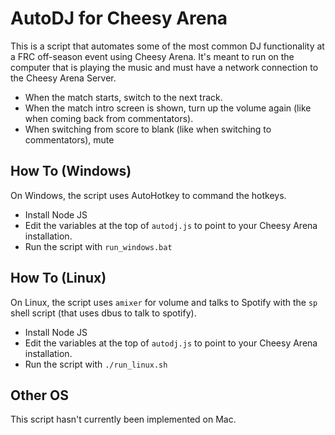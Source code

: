 # AutoDJ for Cheesy Arena
This is a script that automates some of the most common DJ functionality at a FRC off-season event using Cheesy Arena. It's meant to run on the computer that is playing the music and must have a network connection to the Cheesy Arena Server.
- When the match starts, switch to the next track.
- When the match intro screen is shown, turn up the volume again (like when coming back from commentators).
- When switching from score to blank (like when switching to commentators), mute

## How To (Windows)
On Windows, the script uses AutoHotkey to command the hotkeys.
- Install Node JS
- Edit the variables at the top of `autodj.js` to point to your Cheesy Arena installation.
- Run the script with `run_windows.bat`

## How To (Linux)
On Linux, the script uses `amixer` for volume and talks to Spotify with the `sp` shell script (that uses dbus to talk to spotify).
- Install Node JS
- Edit the variables at the top of `autodj.js` to point to your Cheesy Arena installation.
- Run the script with `./run_linux.sh`

## Other OS
This script hasn't currently been implemented on Mac.
